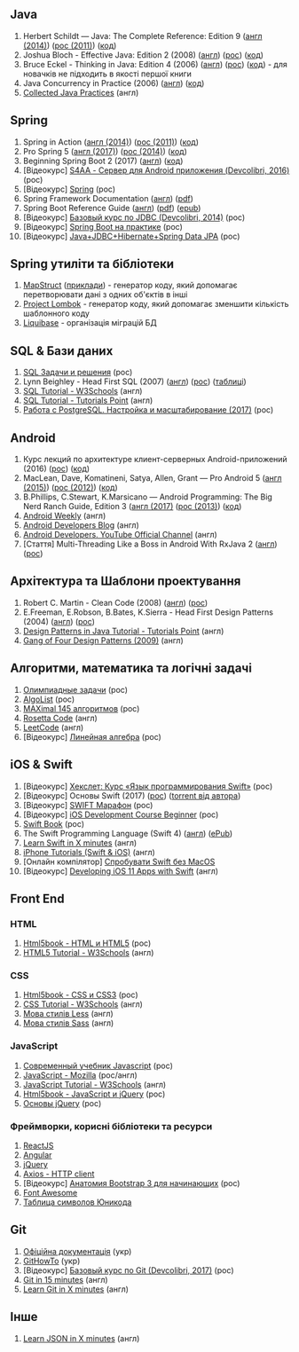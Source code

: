 ## Java
1) Herbert Schildt — Java: The Complete Reference: Edition 9 ([англ (2014)](https://play.google.com/store/books/details/Herbert_Schildt_Java_The_Complete_Reference_Ninth?id=fY-bAgAAQBAJ)) ([рос (2011)](https://rozetka.com.ua/ua/12510850/p12510850/)) ([код](https://github.com/hloong/Java-The-Complete-Reference-Ninth-Edition-SourceCode))
2) Joshua Bloch - Effective Java: Edition 2 (2008) ([англ](https://play.google.com/store/books/details/Joshua_Bloch_Effective_Java?id=ka2VUBqHiWkC)) ([рос](https://rozetka.com.ua/ua/21423354/p21423354/)) ([код](https://github.com/marhan/effective-java-examples))
3) Bruce Eckel - Thinking in Java: Edition 4 (2006) ([англ](https://sophia.javeriana.edu.co/~cbustaca/docencia/POO-2016-01/documentos/Thinking_in_Java_4th_edition.pdf)) ([рос](https://rozetka.com.ua/ua/21486081/p21486081/)) ([код](http://www.mindviewinc.com/TIJ4/CodeInstructions.html)) - для новачків не підходить в якості першої книги
4) Java Concurrency in Practice (2006) ([англ](https://play.google.com/store/books/details/Tim_Peierls_Java_Concurrency_in_Practice?id=EK43StEVfJIC)) ([код](http://jcip.net/listings.html))
5) [Collected Java Practices](http://www.javapractices.com/home/HomeAction.do) (англ)

## Spring
1) Spring in Action ([англ (2014)](https://www.amazon.com/Spring-Action-Covers-4/dp/161729120X)) ([рос (2011)](https://www.ozon.ru/context/detail/id/31239365/)) ([код](https://manning-content.s3.amazonaws.com/download/9/ef4e0ef-b7bd-4ab8-857d-eb635d18d425/SpringiA4_SourceCode.zip))
2) Pro Spring 5 ([англ (2017)](https://www.apress.com/gp/book/9781484228074)) ([рос (2014)](https://rozetka.com.ua/ua/12512005/p12512005/)) ([код](https://github.com/Apress/pro-spring-5))
3) Beginning Spring Boot 2 (2017) ([англ](https://www.apress.com/gp/book/9781484229309)) ([код](https://github.com/Apress/beg-spring-boot-2))
4) [Відеокурс] [S4AA - Сервер для Android приложения (Devcolibri, 2016)](https://www.youtube.com/playlist?list=PLIU76b8Cjem4axtgg9DsrJ1y6tyrW9F2K) (рос)
5) [Відеокурс] [Spring](https://www.youtube.com/playlist?list=PLwwk4BHih4fho6gmaAwdHYZ6QQq0aE7Zi) (рос)
6) Spring Framework Documentation ([англ](https://docs.spring.io/spring/docs/current/spring-framework-reference/index.html)) ([pdf](https://docs.spring.io/spring/docs/current/spring-framework-reference/pdf/))
7) Spring Boot Reference Guide ([англ](https://docs.spring.io/spring-boot/docs/current/reference/htmlsingle/)) ([pdf](https://docs.spring.io/spring-boot/docs/current/reference/pdf/spring-boot-reference.pdf)) ([epub](https://docs.spring.io/spring-boot/docs/current/reference/epub/spring-boot-reference.epub))
8) [Відеокурс] [Базовый курс по JDBC (Devcolibri, 2014)](https://www.youtube.com/playlist?list=PLIU76b8Cjem5qdMQLXiIwGLTLyUHkTqi2) (рос)
9) [Відеокурс] [Spring Boot на практике](https://www.youtube.com/playlist?list=PLaWfw53gNyzaDTEmrlCCj1jjqr6770Nnp) (рос)
10) [Відеокурс] [Java+JDBC+Hibernate+Spring Data JPA](https://www.youtube.com/playlist?list=PLzjEWSim5GogAlVDQXyTkp5j8MpWKtvov) (рос)

## Spring утиліти та бібліотеки
1) [MapStruct](http://mapstruct.org/) ([приклади](https://github.com/mapstruct/mapstruct-examples)) - генератор коду, який допомагає перетворювати дані з одних об'єктів в інші
2) [Project Lombok](https://projectlombok.org/) - генератор коду, який допомагає зменшити кількість шаблонного коду
3) [Liquibase](http://www.liquibase.org/) - організація міграцій БД

## SQL & Бази даних
1) [SQL Задачи и решения](http://www.sql-tutorial.ru/ru/content.html) (рос)
2) Lynn Beighley - Head First SQL (2007) ([англ](https://play.google.com/store/books/details/Lynn_Beighley_Head_First_SQL?id=5iR4hZNSCcgC)) ([рос](http://www.yakaboo.ua/head-first-sql.html)) ([таблиці](http://www.headfirstlabs.com/books/hfsql/))
3) [SQL Tutorial - W3Schools](https://www.w3schools.com/sql/) (англ)
4) [SQL Tutorial - Tutorials Point](https://www.tutorialspoint.com/sql/) (англ)
5) [Работа с PostgreSQL. Настройка и масштабирование (2017)](http://postgresql.leopard.in.ua/) (рос)

## Android
1) Курс лекций по архитектуре клиент-серверных Android-приложений (2016) ([рос](https://drive.google.com/drive/folders/0B0Z-lYDZWlawR2VSbXF4UUltQ0U)) ([код](https://github.com/ArturVasilov/AndroidSchool))
2) MacLean, Dave, Komatineni, Satya, Allen, Grant — Pro Android 5 ([англ (2015)](https://www.apress.com/gp/book/9781430246800)) ([рос (2012)](http://www.yakaboo.ua/pro-android-4.html)) ([код](https://github.com/Apress/pro-android-5))
3) B.Phillips, C.Stewart, K.Marsicano  — Android Programming: The Big Nerd Ranch Guide, Edition 3 ([англ (2017)](https://play.google.com/store/books/details/Bill_Phillips_Android_Programming?id=1igDDgAAQBAJ) ([рос (2013)](https://rozetka.com.ua/ua/11616434/p11616434/)) ([код](http://www.bignerdranch.com/solutions/AndroidProgramming.zip))
4) [Android Weekly](http://androidweekly.net/) (англ)
5) [Android Developers Blog](https://android-developers.googleblog.com/) (англ)
6) [Android Developers. YouTube Official Channel](https://www.youtube.com/user/androiddevelopers) (англ)
7) [Стаття] Multi-Threading Like a Boss in Android With RxJava 2 ([англ](https://blog.gojekengineering.com/multi-threading-like-a-boss-in-android-with-rxjava-2-b8b7cf6eb5e2)) ([рос](https://habrahabr.ru/post/344016/))

## Архітектура та Шаблони проектування
1) Robert C. Martin - Clean Code (2008) ([англ](https://play.google.com/store/books/details?id=_i6bDeoCQzsC)) ([рос](https://rozetka.com.ua/ua/6505018/p6505018/))
2)  E.Freeman, E.Robson, B.Bates, K.Sierra - Head First Design Patterns (2004) ([англ](https://play.google.com/store/books/details/Eric_Freeman_Head_First_Design_Patterns?id=NXIrAQAAQBAJ)) ([рос](https://rozetka.com.ua/ua/25950041/p25950041/))
3) [Design Patterns in Java Tutorial - Tutorials Point](https://www.tutorialspoint.com/design_pattern/index.htm) (англ)
4) [Gang of Four Design Patterns (2009)](http://www.blackwasp.co.uk/gofpatterns.aspx) (англ)

## Алгоритми, математика та логічні задачі
1) [Олимпиадные задачи](http://acmp.ru/index.asp?main=tasks) (рос)
2) [AlgoList](http://algolist.ru/) (рос)
3) [MAXimal 145 алгоритмов](http://e-maxx.ru/algo/) (рос)
4) [Rosetta Code](http://rosettacode.org/) (англ)
5) [LeetCode](https://leetcode.com) (англ)
6) [Відеокурс] [Линейная алгебра](https://www.youtube.com/playlist?list=PLwwk4BHih4fg6dz8m2K3R3uvDPC2bwUIR) (рос)

## iOS & Swift
1) [Відеокурс] [Хекслет: Курс «Язык программирования Swift»](https://www.youtube.com/watch?v=cv9h0U9UH64&list=PLo6puixMwuSN48TxS4UNCmf6xKXZyQpYX&index=1) (рос)
2) [Відеокурс] Основы Swift (2017) ([рос](https://swiftworld.ru/courses/1)) ([torrent від автора](https://rutracker.org/forum/viewtopic.php?t=5486433))
3) [Відеокурс] [SWIFT Марафон](https://www.youtube.com/playlist?list=PL6724Ll8v6UhOq6Otjw-rUPFsZVmoCLFm) (рос)
4) [Відеокурс] [iOS Development Course Beginner](https://www.youtube.com/playlist?list=PL6724Ll8v6UhKUFEsQ9ol_gOI-ohCxgJp) (рос)
5) [Swift Book](https://swiftbook.ru/doc) (рос)
6) The Swift Programming Language (Swift 4) ([англ](https://developer.apple.com/library/content/documentation/Swift/Conceptual/Swift_Programming_Language/)) ([ePub](https://swift.org/documentation/TheSwiftProgrammingLanguage(Swift4).epub))
7) [Learn Swift in X minutes](https://learnxinyminutes.com/docs/swift/) (англ)
8) [iPhone Tutorials (Swift & iOS)](https://www.raywenderlich.com/tutorials) (англ)
9) [Онлайн компілятор] [Спробувати Swift без MacOS](https://swift.sandbox.bluemix.net)
10) [Відеокурс] [Developing iOS 11 Apps with Swift](https://itunes.apple.com/us/course/developing-ios-11-apps-with-swift/id1309275316) (англ)

## Front End

### HTML
1) [Html5book - HTML и HTML5](https://html5book.ru/html-html5/) (рос)
2) [HTML5 Tutorial - W3Schools](https://www.w3schools.com/html/default.asp) (англ)

### CSS
1) [Html5book - CSS и CSS3](https://html5book.ru/css-css3/) (рос)
2) [CSS Tutorial - W3Schools](https://www.w3schools.com/css/) (англ)
3) [Мова стилів Less](http://lesscss.org/) (англ)
4) [Мова стилів Sass](http://sass-lang.com/guide) (англ)

### JavaScript
1) [Современный учебник Javascript](https://learn.javascript.ru/) (рос)
2) [JavaScript - Mozilla](https://developer.mozilla.org/ru/docs/Web/JavaScript) (рос/англ)
3) [JavaScript Tutorial - W3Schools](https://www.w3schools.com/js/default.asp) (англ)
4) [Html5book - JavaScript и jQuery](https://html5book.ru/javascript-jquery/) (рос)
5) [Основы jQuery](https://loftblog.ru/material/osnovy-jquery-vvedenie-v-jquery/) (рос)

### Фреймворки, корисні бібліотеки та ресурси
1) [ReactJS](https://reactjs.org/)
2) [Angular](https://angular.io/)
3) [jQuery](https://jquery.com/)
4) [Axios - HTTP client](https://github.com/axios/axios)
5) [Відеокурс] [Анатомия Bootstrap 3 для начинающих](https://www.youtube.com/playlist?list=PLvWwA9iDlhHDZD_V0SUnO-wiN3FpZOy2P) (рос)
6) [Font Awesome](http://fontawesome.io/)
7) [Таблица символов Юникода](https://unicode-table.com/)

## Git
1) [Офіційна документація](https://git-scm.com/book/uk/v2/) (укр)
2) [GitHowTo](https://githowto.com/uk) (укр)
3) [Відеокурс] [Базовый курс по Git (Devcolibri, 2017)](https://www.youtube.com/playlist?list=PLIU76b8Cjem5B3sufBJ_KFTpKkMEvaTQR) (рос)
4) [Git in 15 minutes](https://try.github.io) (англ)
5) [Learn Git in X minutes](https://learnxinyminutes.com/docs/git/) (англ)

## Інше
1) [Learn JSON in X minutes](https://learnxinyminutes.com/docs/json/) (англ)
